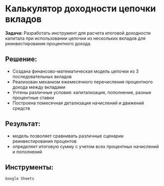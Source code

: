 # Калькулятор доходности цепочки вкладов

**Задача:**
Разработать инструмент для расчета итоговой доходности капитала при использовании цепочки из нескольких вкладов для реинвестирования процентного дохода.

## Решение:
* Создана финансово-математическая модель цепочки из 3 последовательных вкладов
* Реализован механизм ежемесячного перечисления процентного дохода между вкладами
* Учтены различные условия: капитализация, пополнение, разные процентные ставки
* Построена помесячная детализация начислений и движений средств

## Результат:
* модель позволяет сравнивать различные сценарии реинвестирования процентов
* определяет итоговую сумму с учетом всех процентных начислений и пополнений

## Инструменты:
`Google Sheets`
